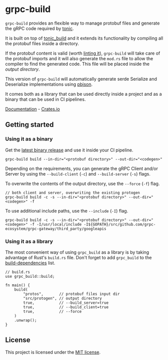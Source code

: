 # grpc-build

`grpc-build` provides an flexible way to manage protobuf files and generate the gRPC code required by [tonic](https://github.com/hyperium/tonic).

It is built on top of [tonic_build](https://github.com/hyperium/tonic/tree/master/tonic-build) and it extends its functionality by compiling all the protobuf files inside a directory.

If the protobuf content is valid (worth [linting it](https://buf.build/docs/tour-4)), `grpc-build` will take care of the protobuf imports and it will also generate the `mod.rs` file to allow the compiler to find the generated code. This file will be placed inside the *output directory*.

This version of `grpc-build` will automatically generate serde Serialize and Deserialize implementations using [pbjson](https://github.com/influxdata/pbjson).

It comes both as a library that can be used directly inside a project and as a binary that can be used in CI pipelines.

[Documentation](https://docs.rs/grpc-build) - [Crates.io](https://crates.io/crates/grpc-build)

## Getting started

### Using it as a binary
Get the [latest binary release](https://github.com/stefandanaita/grpc-build/releases) and use it inside your CI pipeline.

```
grpc-build build --in-dir="<protobuf directory>" --out-dir="<codegen>"
```

Depending on the requirements, you can generate the gRPC Client and/or Server by using the `--build-client` (`-c`) and `--build-server` (`-s`) flags.

To overwrite the contents of the output directory, use the `--force` (`-f`) flag.

```
// both client and server, overwriting the existing protogen
grpc-build build -c -s --in-dir="<protobuf directory>" --out-dir="<codegen>" -f
```

To use additional include paths, use the `--include` (`-I`) flag.

```
grpc-build build -c -s --in-dir="<protobuf directory>" --out-dir="<codegen>" -f -I/usr/local/include -I${GOPATH}/src/github.com/grpc-ecosystem/grpc-gateway/third_party/googleapis
```

### Using it as a library

The most convenient way of using `grpc_build` as a library is by taking advantage of Rust's `build.rs` file. Don't forget to add `grpc_build` to the [build-dependencies](https://doc.rust-lang.org/cargo/reference/specifying-dependencies.html#build-dependencies) list.

```
// build.rs
use grpc_build::build;

fn main() {
    build(
        "protos",       // protobuf files input dir
        "src/protogen", // output directory
        true,           // --build_server=true
        true,           // --build_client=true
        true,           // --force
    )
    .unwrap();
}
```

## License
This project is licensed under the [MIT license](https://github.com/stefandanaita/grpc-build/blob/master/LICENSE).
